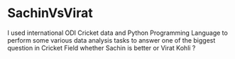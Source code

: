 # SachinVsVirat
 I used international ODI Cricket data and Python Programming Language to perform some various data analysis tasks to answer one of the biggest question in Cricket Field whether Sachin is better or Virat Kohli ?
